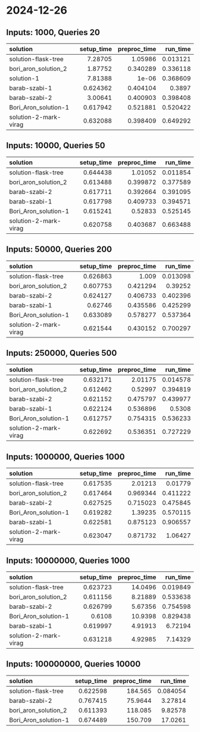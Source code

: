 # 2024-12-26

## Inputs: 1000, Queries 20

| solution              |   setup_time |   preproc_time |   run_time |
|:----------------------|-------------:|---------------:|-----------:|
| solution-flask-tree   |     7.28705  |       1.05986  |   0.013121 |
| bori_aron_solution_2  |     1.87752  |       0.340289 |   0.336118 |
| solution-1            |     7.81388  |       1e-06    |   0.368609 |
| barab-szabi-1         |     0.624362 |       0.404104 |   0.3897   |
| barab-szabi-2         |     3.00641  |       0.400903 |   0.398408 |
| Bori_Aron_solution-1  |     0.617942 |       0.521881 |   0.520422 |
| solution-2-mark-virag |     0.632088 |       0.398409 |   0.649292 |

## Inputs: 10000, Queries 50

| solution              |   setup_time |   preproc_time |   run_time |
|:----------------------|-------------:|---------------:|-----------:|
| solution-flask-tree   |     0.644438 |       1.01052  |   0.011854 |
| bori_aron_solution_2  |     0.613488 |       0.399872 |   0.377589 |
| barab-szabi-2         |     0.617711 |       0.392664 |   0.391095 |
| barab-szabi-1         |     0.617798 |       0.409733 |   0.394571 |
| Bori_Aron_solution-1  |     0.615241 |       0.52833  |   0.525145 |
| solution-2-mark-virag |     0.620758 |       0.403687 |   0.663488 |

## Inputs: 50000, Queries 200

| solution              |   setup_time |   preproc_time |   run_time |
|:----------------------|-------------:|---------------:|-----------:|
| solution-flask-tree   |     0.626863 |       1.009    |   0.013098 |
| bori_aron_solution_2  |     0.607753 |       0.421294 |   0.39252  |
| barab-szabi-2         |     0.624127 |       0.406733 |   0.402396 |
| barab-szabi-1         |     0.62746  |       0.435586 |   0.425299 |
| Bori_Aron_solution-1  |     0.633089 |       0.578277 |   0.537364 |
| solution-2-mark-virag |     0.621544 |       0.430152 |   0.700297 |

## Inputs: 250000, Queries 500

| solution              |   setup_time |   preproc_time |   run_time |
|:----------------------|-------------:|---------------:|-----------:|
| solution-flask-tree   |     0.632171 |       2.01175  |   0.014578 |
| bori_aron_solution_2  |     0.612462 |       0.52997  |   0.394819 |
| barab-szabi-2         |     0.621152 |       0.475797 |   0.439977 |
| barab-szabi-1         |     0.622124 |       0.536896 |   0.5308   |
| Bori_Aron_solution-1  |     0.612757 |       0.754315 |   0.536233 |
| solution-2-mark-virag |     0.622692 |       0.536351 |   0.727229 |

## Inputs: 1000000, Queries 1000

| solution              |   setup_time |   preproc_time |   run_time |
|:----------------------|-------------:|---------------:|-----------:|
| solution-flask-tree   |     0.617535 |       2.01213  |   0.01779  |
| bori_aron_solution_2  |     0.617464 |       0.969344 |   0.411222 |
| barab-szabi-2         |     0.627525 |       0.715023 |   0.475845 |
| Bori_Aron_solution-1  |     0.619282 |       1.39235  |   0.570115 |
| barab-szabi-1         |     0.622581 |       0.875123 |   0.906557 |
| solution-2-mark-virag |     0.623047 |       0.871732 |   1.06427  |

## Inputs: 10000000, Queries 1000

| solution              |   setup_time |   preproc_time |   run_time |
|:----------------------|-------------:|---------------:|-----------:|
| solution-flask-tree   |     0.623723 |       14.0496  |   0.019849 |
| bori_aron_solution_2  |     0.611156 |        8.21889 |   0.533638 |
| barab-szabi-2         |     0.626799 |        5.67356 |   0.754598 |
| Bori_Aron_solution-1  |     0.6108   |       10.9398  |   0.829438 |
| barab-szabi-1         |     0.619997 |        4.91913 |   6.72194  |
| solution-2-mark-virag |     0.631218 |        4.92985 |   7.14329  |

## Inputs: 100000000, Queries 10000

| solution             |   setup_time |   preproc_time |   run_time |
|:---------------------|-------------:|---------------:|-----------:|
| solution-flask-tree  |     0.622598 |       184.565  |   0.084054 |
| barab-szabi-2        |     0.767415 |        75.9644 |   3.27814  |
| bori_aron_solution_2 |     0.611393 |       118.085  |   9.82578  |
| Bori_Aron_solution-1 |     0.674489 |       150.709  |  17.0261   |